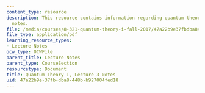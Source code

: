 ```yaml
---
content_type: resource
description: This resource contains information regarding quantum theory I, lecture
  notes.
file: /media/courses/8-321-quantum-theory-i-fall-2017/47a22b9e37fbdba8448bb927004fed18_MIT8_321F17_lec3.pdf
file_type: application/pdf
learning_resource_types:
- Lecture Notes
ocw_type: OCWFile
parent_title: Lecture Notes
parent_type: CourseSection
resourcetype: Document
title: Quantum Theory I, Lecture 3 Notes
uid: 47a22b9e-37fb-dba8-448b-b927004fed18
---
```

